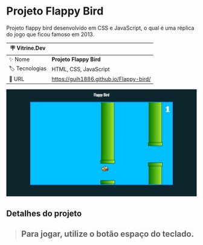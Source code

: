 # Projeto Flappy Bird

Projeto flappy bird desenvolvido em CSS e JavaScript, o qual é uma réplica do jogo que ficou famoso em 2013.

| :placard: Vitrine.Dev |     |
| -------------  | --- |
| :sparkles: Nome        | **Projeto Flappy Bird**
| :label: Tecnologias | HTML, CSS, JavaScript
| :rocket: URL         | https://guih1886.github.io/Flappy-bird/

<!-- Inserir imagem com a #vitrinedev ao final do link -->
![](https://github.com/guih1886/Flappy-bird/blob/main/docs/imgs/img1.png#vitrinedev)

## Detalhes do projeto

> ## Para jogar, utilize o botão espaço do teclado.
